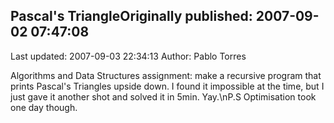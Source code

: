 ## Pascal's TriangleOriginally published: 2007-09-02 07:47:08 
Last updated: 2007-09-03 22:34:13 
Author: Pablo Torres 
 
Algorithms and Data Structures assignment: make a recursive program that prints Pascal's Triangles upside down. I found it impossible at the time, but I just gave it another shot and solved it in 5min. Yay.\nP.S Optimisation took one day though.